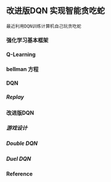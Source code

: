 ## 改进版DQN 实现智能贪吃蛇
    最近利用DQN训练计算机自己玩贪吃蛇
#### 强化学习基本框架
#### Q-Learning
#### bellman 方程
#### DQN
##### Replay
#### 改进版DQN
##### 游戏设计
##### Double DQN
##### Duel DQN
#### Reference